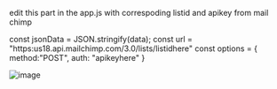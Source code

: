 
edit this part in the app.js with correspoding listid and apikey from mail chimp

  const jsonData = JSON.stringify(data);
  const url = "https:us18.api.mailchimp.com/3.0/lists/listidhere"
  const options = {
    method:"POST",
    auth: "apikeyhere"
  }

  
![image](https://github.com/darkmagic2/Newsletter-signupApp/assets/13827528/27e1f424-f16a-47e3-be1b-1d4865775853)
